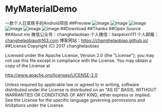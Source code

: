 # MyMaterialDemo
一款个人日常练手的Android项目
##Preview
![image](https://github.com/changhelaobiao/MyMaterialDemo/blob/master/screenshot/20170528230000.jpg)
![image](https://github.com/changhelaobiao/MyMaterialDemo/blob/master/screenshot/20170528225932.jpg)
![image](https://github.com/changhelaobiao/MyMaterialDemo/blob/master/screenshot/20170528225950.jpg)
![image](https://github.com/changhelaobiao/MyMaterialDemo/blob/master/screenshot/20170528230024.jpg)
![image](https://github.com/changhelaobiao/MyMaterialDemo/blob/master/screenshot/20170528230017.jpg)
![image](https://github.com/changhelaobiao/MyMaterialDemo/blob/master/screenshot/20170528230009.jpg)
##Download
##Thanks
##Open Source
##About me
微信公众号：changhelaobiao
个人微信：liaopeixin111
个人邮箱：changhelaobiao@163.com
博客网站：https://changhelaobiao.github.io/
##License
Copyright (C) 2017 changhelaobiao

Licensed under the Apache License, Version 2.0 (the "License");
you may not use this file except in compliance with the License.
You may obtain a copy of the License at

http://www.apache.org/licenses/LICENSE-2.0

Unless required by applicable law or agreed to in writing, software
distributed under the License is distributed on an "AS IS" BASIS,
WITHOUT WARRANTIES OR CONDITIONS OF ANY KIND, either express or implied.
See the License for the specific language governing permissions and
limitations under the License.